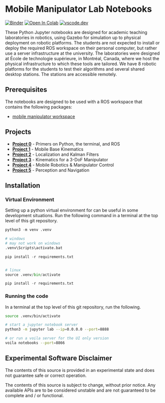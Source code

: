 # Mobile Manipulator Lab Notebooks

[![Binder](https://mybinder.org/badge_logo.svg)](<https://mybinder.org/v2/gh/Foundations-of-Robotics/mobile_manip_notebooks/HEAD>)
[![Open In Colab](https://colab.research.google.com/assets/colab-badge.svg)](<https://colab.research.google.com/github/AIResearchLab/mobile_manip_notebooks>)
[![vscode.dev](https://img.shields.io/badge/vscode-dev-blue)](<https://vscode.dev>)

These Python Jupyter notebooks are designed for academic teaching laboratories in robotics, using Gazebo for simulation up to physical deployment on robotic platforms. The students are not expected to install or deploy the required ROS workspace on their personal computer, but rather use a server infrastructure at the university. The laboratories were designed at École de technologie supérieure, in Montréal, Canada, where we host the physical infrastructure to which these tools are tailored. We have 8 robotic platforms for the students to test their algorithms and several shared desktop stations. The stations are accessible remotely.

## Prerequisites

The notebooks are designed to be used with a ROS workspace that contains the following packages:

- [mobile manipulator workspace](<https://github.com/Foundations-of-Robotics/mobile_manip_ws>)

## Projects

- [**Project 0**](<./Project0/>) - Primers on Python, the terminal, and ROS
- [**Project 1**](<./Project1/>) - Mobile Base Kinematics
- [**Project 2**](<./Project2/>) - Localization and Kalman Filters
- [**Project 3**](<./Project3/>) - Kinematics for a 3-DoF Manipulator
- [**Project 4**](<./Project4/>) - Mobile Robotics & Manipulator Control
- [**Project 5**](<./Project5/>) - Perception and Navigation

## Installation

### Virtual Environment

Setting up a python virtual environment for can be useful in some development situations. Run the following command in a terminal at the top level of this git repository.

```python
python3 -m venv .venv

# windows
# may not work on windows
.venv\Scripts\activate.bat

pip install -r requirements.txt


# linux
source .venv/bin/activate

pip install -r requirements.txt
```

### Running the code

In a terminal at the top level of this git repository, run the following.

```bash
source .venv/bin/activate

# start a jupyter notebook server
python3 -m jupyter lab --ip=0.0.0.0 --port=8888

# or run a voila server for the UI only version
voila notebooks --port=8866
```

## Experimental Software Disclaimer

The contents of this source is provided in an experimental state and does not guarantee safe or correct operation.

The contents of this source is subject to change, without prior notice. Any available APIs are to be considered unstable and are not guaranteed to be complete and / or functional.
